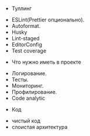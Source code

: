 * Туллинг

- ESLint(Prettier опционально).
- Autoformat.
- Husky
- Lint-staged
- EditorConfig
- Test coverage

* Что нужно иметь в проекте

- Логирование.
- Тесты.
- Мониторинг.
- Профилирование.
- Code analytic

* Код

- чистый код
- слоистая архитектура
